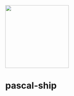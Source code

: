 <img src="https://github.com/nightadmin/pascal-ship/blob/main/index.jpg" height=200 width=200>

# pascal-ship
